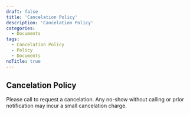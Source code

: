 ```yaml
---
draft: false
title: 'Cancelation Policy'
description: 'Cancelation Policy'
categories:
  - Documents
tags:
  - Cancelation Policy
  - Policy
  - Documents
noTitle: true
---
```


## Cancelation Policy
Please call to request a cancelation.  Any no-show without calling or prior notification may incur a small cancelation charge.
